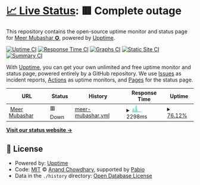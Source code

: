# [📈 Live Status](https://meermubashar.github.io/upptime): <!--live status--> **🟥 Complete outage**

This repository contains the open-source uptime monitor and status page for [Meer Mubashar ✪](meermubashar.com), powered by [Upptime](https://github.com/upptime/upptime).

[![Uptime CI](https://github.com/meermubashar/upptime/workflows/Uptime%20CI/badge.svg)](https://github.com/meermubashar/upptime/actions?query=workflow%3A%22Uptime+CI%22)
[![Response Time CI](https://github.com/meermubashar/upptime/workflows/Response%20Time%20CI/badge.svg)](https://github.com/meermubashar/upptime/actions?query=workflow%3A%22Response+Time+CI%22)
[![Graphs CI](https://github.com/meermubashar/upptime/workflows/Graphs%20CI/badge.svg)](https://github.com/meermubashar/upptime/actions?query=workflow%3A%22Graphs+CI%22)
[![Static Site CI](https://github.com/meermubashar/upptime/workflows/Static%20Site%20CI/badge.svg)](https://github.com/meermubashar/upptime/actions?query=workflow%3A%22Static+Site+CI%22)
[![Summary CI](https://github.com/meermubashar/upptime/workflows/Summary%20CI/badge.svg)](https://github.com/meermubashar/upptime/actions?query=workflow%3A%22Summary+CI%22)

With [Upptime](https://upptime.js.org), you can get your own unlimited and free uptime monitor and status page, powered entirely by a GitHub repository. We use [Issues](https://github.com/meermubashar/upptime/issues) as incident reports, [Actions](https://github.com/meermubashar/upptime/actions) as uptime monitors, and [Pages](https://meermubashar.github.io/upptime) for the status page.

<!--start: status pages-->
<!-- This summary is generated by Upptime (https://github.com/upptime/upptime) -->
<!-- Do not edit this manually, your changes will be overwritten -->
<!-- prettier-ignore -->
| URL | Status | History | Response Time | Uptime |
| --- | ------ | ------- | ------------- | ------ |
| <img alt="" src="https://icons.duckduckgo.com/ip3/meermubashar.com.ico" height="13"> [Meer Mubashar](https://meermubashar.com) | 🟥 Down | [meer-mubashar.yml](https://github.com/meermubashar/upptime/commits/HEAD/history/meer-mubashar.yml) | <details><summary><img alt="Response time graph" src="./graphs/meer-mubashar/response-time-week.png" height="20"> 2298ms</summary><br><a href="https://meermubashar.github.io/upptime/history/meer-mubashar"><img alt="Response time 1739" src="https://img.shields.io/endpoint?url=https%3A%2F%2Fraw.githubusercontent.com%2Fmeermubashar%2Fupptime%2FHEAD%2Fapi%2Fmeer-mubashar%2Fresponse-time.json"></a><br><a href="https://meermubashar.github.io/upptime/history/meer-mubashar"><img alt="24-hour response time 137" src="https://img.shields.io/endpoint?url=https%3A%2F%2Fraw.githubusercontent.com%2Fmeermubashar%2Fupptime%2FHEAD%2Fapi%2Fmeer-mubashar%2Fresponse-time-day.json"></a><br><a href="https://meermubashar.github.io/upptime/history/meer-mubashar"><img alt="7-day response time 2298" src="https://img.shields.io/endpoint?url=https%3A%2F%2Fraw.githubusercontent.com%2Fmeermubashar%2Fupptime%2FHEAD%2Fapi%2Fmeer-mubashar%2Fresponse-time-week.json"></a><br><a href="https://meermubashar.github.io/upptime/history/meer-mubashar"><img alt="30-day response time 1739" src="https://img.shields.io/endpoint?url=https%3A%2F%2Fraw.githubusercontent.com%2Fmeermubashar%2Fupptime%2FHEAD%2Fapi%2Fmeer-mubashar%2Fresponse-time-month.json"></a><br><a href="https://meermubashar.github.io/upptime/history/meer-mubashar"><img alt="1-year response time 1739" src="https://img.shields.io/endpoint?url=https%3A%2F%2Fraw.githubusercontent.com%2Fmeermubashar%2Fupptime%2FHEAD%2Fapi%2Fmeer-mubashar%2Fresponse-time-year.json"></a></details> | <details><summary><a href="https://meermubashar.github.io/upptime/history/meer-mubashar">76.12%</a></summary><a href="https://meermubashar.github.io/upptime/history/meer-mubashar"><img alt="All-time uptime 86.02%" src="https://img.shields.io/endpoint?url=https%3A%2F%2Fraw.githubusercontent.com%2Fmeermubashar%2Fupptime%2FHEAD%2Fapi%2Fmeer-mubashar%2Fuptime.json"></a><br><a href="https://meermubashar.github.io/upptime/history/meer-mubashar"><img alt="24-hour uptime 31.18%" src="https://img.shields.io/endpoint?url=https%3A%2F%2Fraw.githubusercontent.com%2Fmeermubashar%2Fupptime%2FHEAD%2Fapi%2Fmeer-mubashar%2Fuptime-day.json"></a><br><a href="https://meermubashar.github.io/upptime/history/meer-mubashar"><img alt="7-day uptime 76.12%" src="https://img.shields.io/endpoint?url=https%3A%2F%2Fraw.githubusercontent.com%2Fmeermubashar%2Fupptime%2FHEAD%2Fapi%2Fmeer-mubashar%2Fuptime-week.json"></a><br><a href="https://meermubashar.github.io/upptime/history/meer-mubashar"><img alt="30-day uptime 86.02%" src="https://img.shields.io/endpoint?url=https%3A%2F%2Fraw.githubusercontent.com%2Fmeermubashar%2Fupptime%2FHEAD%2Fapi%2Fmeer-mubashar%2Fuptime-month.json"></a><br><a href="https://meermubashar.github.io/upptime/history/meer-mubashar"><img alt="1-year uptime 86.02%" src="https://img.shields.io/endpoint?url=https%3A%2F%2Fraw.githubusercontent.com%2Fmeermubashar%2Fupptime%2FHEAD%2Fapi%2Fmeer-mubashar%2Fuptime-year.json"></a></details>

<!--end: status pages-->

[**Visit our status website →**](https://meermubashar.github.io/upptime)

## 📄 License

- Powered by: [Upptime](https://github.com/upptime/upptime)
- Code: [MIT](./LICENSE) © [Anand Chowdhary](https://anandchowdhary.com), supported by [Pabio](https://pabio.com)
- Data in the `./history` directory: [Open Database License](https://opendatacommons.org/licenses/odbl/1-0/)
